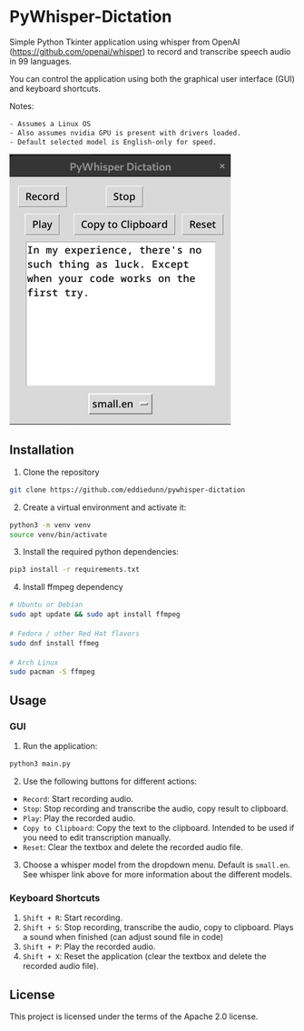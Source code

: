 # PyWhisper-Dictation

Simple Python Tkinter application using whisper from OpenAI (https://github.com/openai/whisper) to record and transcribe speech audio in 99 languages.

You can control the application using both the graphical user interface (GUI) and keyboard shortcuts.

Notes: 

    - Assumes a Linux OS
    - Also assumes nvidia GPU is present with drivers loaded.
    - Default selected model is English-only for speed. 


![Screen Shot](images/screen_shot.png)

## Installation

1. Clone the repository

```zsh
git clone https://github.com/eddiedunn/pywhisper-dictation
```

2. Create a virtual environment and activate it:

```zsh
python3 -m venv venv
source venv/bin/activate 
```


3. Install the required python dependencies:


```zsh
pip3 install -r requirements.txt
```

4. Install ffmpeg dependency

```zsh
# Ubuntu or Debian
sudo apt update && sudo apt install ffmpeg

# Fedora / other Red Hat flavors
sudo dnf install ffmeg

# Arch Linux
sudo pacman -S ffmpeg
```


## Usage

### GUI

1. Run the application:

```zsh
python3 main.py
```

2. Use the following buttons for different actions:

- `Record`: Start recording audio.
- `Stop`: Stop recording and transcribe the audio, copy result to clipboard. 
- `Play`: Play the recorded audio.
- `Copy to Clipboard`: Copy the text to the clipboard. Intended to be used if you need to edit transcription manually.
- `Reset`: Clear the textbox and delete the recorded audio file.

3. Choose a whisper model from the dropdown menu. Default is `small.en`. See whisper link above for more information about the different models.

### Keyboard Shortcuts

1. `Shift + R`: Start recording.
2. `Shift + S`: Stop recording, transcribe the audio, copy to clipboard. Plays a sound when finished (can adjust sound file in code)
3. `Shift + P`: Play the recorded audio.
4. `Shift + X`: Reset the application (clear the textbox and delete the recorded audio file).

## License

This project is licensed under the terms of the Apache 2.0 license.


